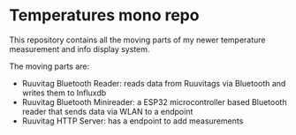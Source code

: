 # Temperatures mono repo

This repository contains all the moving parts of my newer temperature measurement and info display system.

The moving parts are:
- Ruuvitag Bluetooth Reader: reads data from Ruuvitags via Bluetooth and writes them to Influxdb
- Ruuvitag Bluetooth Minireader: a ESP32 microcontroller based Bluetooth reader that sends data via WLAN to a endpoint
- Ruuvitag HTTP Server: has a endpoint to add measurements
